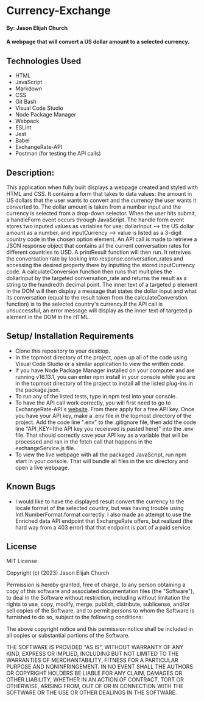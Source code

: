 #  Currency-Exchange

#### By: Jason Elijah Church

#### A webpage that will convert a US dollar amount to a selected currency.

## Technologies Used

* HTML
* JavaScript
* Markdown
* CSS
* Git Bash
* Visual Code Studio
* Node Package Manager
* Webpack
* ESLint
* Jest
* Babel
* ExchangeRate-API
* Postman (for testing the API calls)

## Description:
This application when fully built displays a webpage created and styled with HTML and CSS. It contains a form that takes to data values: the amount in US dollars that the user wants to convert and the currency the user wants it converted to. The dollar amount is taken from a number input and the currency is selected from a drop-down selector. When the user hits submit, a handleForm event occurs through JavaScript. The handle form event stores two inputed values as variables for use: dollarInput --> the US dollar amount as a number, and inputCurrency --> value is listed as a 3-digit country code in the chosen option element. An API call is made to retrieve a JSON response object that contains all the current conversation rates for different countries to USD. A printResult function will then run. It retreives the conversation rate by looking into response.conversation_rates and accessing the desired property there by inputting the stored inputCurrency code. A calculateConversion function then runs that multiplies the dollarInput by the targeted conversation_rate and returns the result as a string to the hundredth decimal point. The inner text of a targeted p element in the DOM  will then display a message that states the dollar input and what its conversation (equal to the result taken from the calculateConverstion function) is to the selected country's currency.If the API call is unsuccessful, an error message will display as the inner text of targeted p element in the DOM in the HTML.

## Setup/ Installation Requirements

* Clone this repository to your desktop.
* In the topmost directory of the project, open up all of the code using Visual Code Studio or a similar application to view the written code.
* If you have Node Package Manager installed on your computer and are running v16.13.1, you can enter npm install in your console while you are in the topmost directory of the project to install all the listed plug-ins in the package.json.
* To run any of the listed tests, type in npm test into your console.
* To have the API call work correctly, you will first need to go to ExchangeRate-API's [website](https://www.exchangerate-api.com/). From there apply for a free API key. Once you have your API key, make a .env file in the topmost directory of the project. Add the code line ".env" to the .gitignore file, then add the code line "API_KEY=(the API key you receieved is pasted here)" into the .env file. That should correctly save your API key as a variable that will be processed and ran in the fetch call that happens in the exchangeService.js file. 
* To view the live webpage with all the packaged JavaScript, run npm start in your console. That will bundle all files in the src directory and open a live webpage.

## Known Bugs

* I would like to have the displayed result convert the currency to the locale format of the selected country, but was having trouble using Intl.NumberFormat.format correctly. I also made an attempt to use the Enriched data API endpoint that ExchangeRate offers, but realized (the hard way from a 403 error) that that endpoint is part of a paid service. 

## License

MIT License

Copyright (c) (2023) Jason Elijah Church

Permission is hereby granted, free of charge, to any person obtaining a copy
of this software and associated documentation files (the "Software"), to deal
in the Software without restriction, including without limitation the rights
to use, copy, modify, merge, publish, distribute, sublicense, and/or sell
copies of the Software, and to permit persons to whom the Software is
furnished to do so, subject to the following conditions:

The above copyright notice and this permission notice shall be included in all
copies or substantial portions of the Software.

THE SOFTWARE IS PROVIDED "AS IS", WITHOUT WARRANTY OF ANY KIND, EXPRESS OR
IMPLIED, INCLUDING BUT NOT LIMITED TO THE WARRANTIES OF MERCHANTABILITY,
FITNESS FOR A PARTICULAR PURPOSE AND NONINFRINGEMENT. IN NO EVENT SHALL THE
AUTHORS OR COPYRIGHT HOLDERS BE LIABLE FOR ANY CLAIM, DAMAGES OR OTHER
LIABILITY, WHETHER IN AN ACTION OF CONTRACT, TORT OR OTHERWISE, ARISING FROM,
OUT OF OR IN CONNECTION WITH THE SOFTWARE OR THE USE OR OTHER DEALINGS IN THE
SOFTWARE.